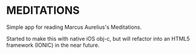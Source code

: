 # MEDITATIONS 

Simple app for reading Marcus Aurelius's Meditations.

Started to make this with native iOS obj-c, but will refactor into an HTML5 framework (IONIC) in the near future.
